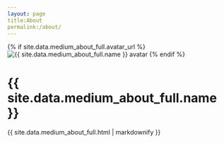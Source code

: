 ```yaml
---
layout: page
title:About
permalink:/about/
---
```


<div class="medium-about">
  {% if site.data.medium_about_full.avatar_url %}
    <img src="{{ site.data.medium_about_full.avatar_url }}" alt="{{ site.data.medium_about_full.name }} avatar" />
  {% endif %}
  <h1>{{ site.data.medium_about_full.name }}</h1>
  <div class="medium-bio">
    {{ site.data.medium_about_full.html | markdownify }}
  </div>
</div>
